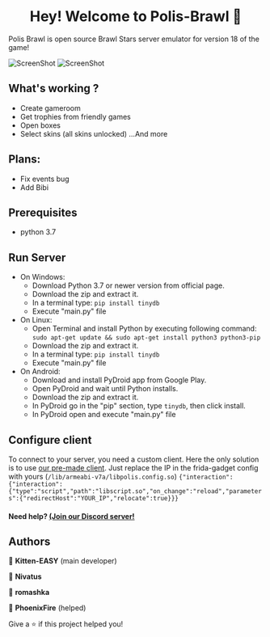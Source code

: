 <h1 align="center">Hey! Welcome to Polis-Brawl 👋</h1>

Polis Brawl is open source Brawl Stars server emulator for version 18 of the game!


![ScreenShot](https://cdn.discordapp.com/attachments/823850867035209728/823997207605674004/Screenshot_20210323_215454_com.polisbrawl.v18.jpg) 
![ScreenShot](https://cdn.discordapp.com/attachments/811919827870023713/823159862992830524/Screenshot_20210321_144249.jpg) 


## What's working ?
- Create gameroom
- Get trophies from friendly games
- Open boxes
- Select skins (all skins unlocked)
...And more

## Plans:
- Fix events bug
- Add Bibi


## Prerequisites

- python 3.7




## Run Server
- On Windows:
    - Download Python 3.7 or newer version from official page.
    - Download the zip and extract it.
    - In a terminal type: ```pip install tinydb```
    - Execute "main.py" file
- On Linux:
    - Open Terminal and install Python by executing following command:
    ```sudo apt-get update && sudo apt-get install python3 python3-pip```
    - Download the zip and extract it.
    - In a terminal type: ```pip install tinydb```
    - Execute "main.py" file
- On Android:
    - Download and install PyDroid app from Google Play.
    - Open PyDroid and wait until Python installs.
    - Download the zip and extract it.
    - In PyDroid go in the "pip" section, type ```tinydb```, then click install.
    - In PyDroid open and execute "main.py" file


## Configure client
To connect to your server, you need a custom client. Here the only solution is to use [our pre-made client](https://drive.google.com/file/d/14DzpsEEkkD-_zwKXbK3sbe1n6WL0yFQM/view?usp=sharing). Just replace the IP in the frida-gadget config with yours (```/lib/armeabi-v7a/libpolis.config.so```) ```{"interaction":{"interaction":{"type":"script","path":"libscript.so","on_change":"reload","parameters":{"redirectHost":"YOUR_IP","relocate":true}}}```






#### Need help? [(Join our Discord server!](https://discord.gg/DmHRzDn4q4) 

## Authors

👤 **Kitten-EASY** (main developer)

👤 **Nivatus**

👤 **romashka** 

👤 **PhoenixFire** (helped)








Give a ⭐️ if this project helped you!
